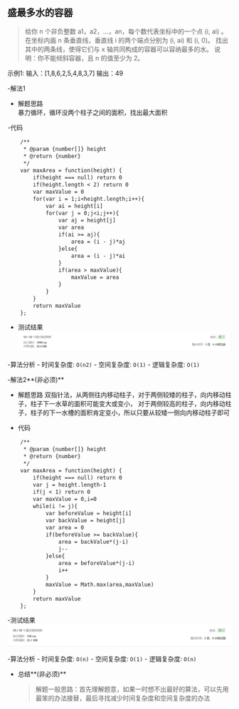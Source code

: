 ## 盛最多水的容器

> 给你 n 个非负整数 a1，a2，...，an，每个数代表坐标中的一个点 (i, ai) 。
> 在坐标内画 n 条垂直线，垂直线 i 的两个端点分别为 (i, ai) 和 (i, 0)。
> 找出其中的两条线，使得它们与 x 轴共同构成的容器可以容纳最多的水。
> 说明：你不能倾斜容器，且 n 的值至少为 2。

示例1:
输入：[1,8,6,2,5,4,8,3,7]
输出：49


-解法1
  - 解题思路    
    暴力循环，循环没两个柱子之间的面积，找出最大面积

-代码
```
	/**
	 * @param {number[]} height
	 * @return {number}
	 */
	var maxArea = function(height) {
		if(height === null) return 0 
		if(height.length < 2) return 0
		var maxValue = 0
		for(var i = 1;i<height.length;i++){
			var ai = height[i]
			for(var j = 0;j<i;j++){
				var aj = height[j]
				var area
				if(ai >= aj){
					area = (i - j)*aj
				}else{
					area = (i - j)*ai
				}
				if(area > maxValue){
					maxValue = area
				}
			}
		}
		return maxValue
	}; 
```  
- 测试结果
![](result1-3.png)
    
-算法分析
    - 时间复杂度: `O(n2)`
    - 空间复杂度: `O(1)`
    - 逻辑复杂度: `O(1)`

-解法2**(非必须)**
  - 解题思路
    双指针法，从两侧往内移动柱子，对于两侧较矮的柱子，向内移动柱子，柱子下一水草的面积可能变大或变小，
	对于两侧较高的柱子，向内移动柱子，柱子的下一水槽的面积肯定变小，所以只要从较矮一侧向内移动柱子即可
    
- 代码
```
	/**
	 * @param {number[]} height
	 * @return {number}
	 */
	var maxArea = function(height) {
		if(height === null) return 0 
		var j = height.length-1
		if(j < 1) return 0
		var maxValue = 0,i=0
		while(i != j){
			var beforeValue = height[i]
			var backValue = height[j]
			var area = 0
			if(beforeValue >= backValue){
				area = backValue*(j-i)
				j--
			}else{
				area = beforeValue*(j-i)
				i++
			}
			maxValue = Math.max(area,maxValue)
		}
		return maxValue
	};
 ```   
-测试结果
![](result1-4.png)
       
-算法分析
    - 时间复杂度: `O(n)`
    - 空间复杂度: `O(1)`
    - 逻辑复杂度: `O(n)`

- 总结**(非必须)**
  > 解题一般思路：首先理解题意，如果一时想不出最好的算法，可以先用最笨的办法接替，最后寻找减少时间复杂度和空间复杂度的办法